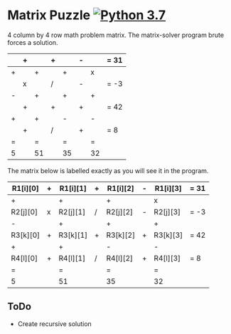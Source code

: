 # Matrix Puzzle [![Python 3.7](https://img.shields.io/badge/python-3.7-blue.svg)](https://www.python.org/downloads/release/python-370/)
4 column by 4 row math problem matrix. The matrix-solver program brute forces a solution.
                    
 |   | + |   | + |   | - |   | = 31|
 |---|---|---|---|---|---|---|-----|
 | + |   | + |   | + |   | x |     |
 |   | x |   | / |   | - |   | = -3|
 | - |   | + |   | + |   | + |     |
 |   | + |   | + |   | + |   | = 42|
 | + |   | + |   | - |   | - |     |
 |   | + |   | / |   | + |   | =  8|
 | = |   | = |   | = |   | = |     |
 | 5 |   |51 |   | 35|   | 32|     |
 
 
 The matrix below is labelled exactly as you will see it in the program.
 
 | R1[i][0]  | + | R1[i][1]  | + | R1[i][2]  | - | R1[i][3]  | = 31|
 |-----------|---|-----------|---|-----------|---|-----------|-----|
 |    +      |   |      +    |   |    +      |   |         x |     |
 | R2[j][0]  | x | R2[j][1]  | / | R2[j][2]  | - | R2[j][3]  | = -3|
 | -         |   |         + |   | +         |   |         + |     |
 | R3[k][0]  | + | R3[k][1]  | + | R3[k][2]  | + | R3[k][3]  | = 42|
 | +         |   |         + |   |         - |   |         - |     |
 | R4[l][0]  | + | R4[l][1]  | / | R4[l][2]  | + | R4[l][3]  | =  8|
 | =         |   |         = |   |         = |   | =         |     |
 | 5         |   |       51  |   |         35|   |         32|     |


## ToDo
- Create recursive solution
